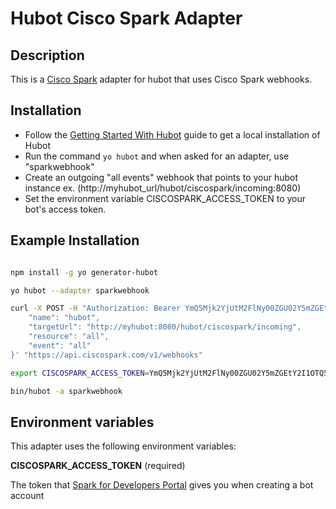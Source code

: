 # Hubot Cisco Spark Adapter

## Description

This is a [Cisco Spark](http://www.ciscospark.com) adapter for hubot that uses Cisco Spark
webhooks.

## Installation

* Follow the [Getting Started With Hubot](https://hubot.github.com/docs/) guide to get a local installation of Hubot
* Run the command `yo hubot` and when asked for an adapter, use "sparkwebhook"
* Create an outgoing "all events" webhook that points to your hubot instance ex. (http://myhubot_url/hubot/ciscospark/incoming:8080)
* Set the environment variable CISCOSPARK_ACCESS_TOKEN to your bot's access token.

## Example Installation

  ```sh

npm install -g yo generator-hubot

yo hubot --adapter sparkwebhook

curl -X POST -H "Authorization: Bearer YmQ5Mjk2YjUtM2FlNy00ZGU02Y5mZGEtY2I1OTQ5YzcyOTg4MzYTTTQ3OTktYjMw" -H "Content-Type: application/json"  -d '{
      "name": "hubot",
      "targetUrl": "http://myhubot:8080/hubot/ciscospark/incoming",
      "resource": "all",
      "event": "all"
}' "https://api.ciscospark.com/v1/webhooks"

export CISCOSPARK_ACCESS_TOKEN=YmQ5Mjk2YjUtM2FlNy00ZGU02Y5mZGEtY2I1OTQ5YzcyOTg4MzYTTTQ3OTktYjMw

bin/hubot -a sparkwebhook
  ```


## Environment variables


This adapter uses the following environment variables:

**CISCOSPARK_ACCESS_TOKEN** (required)

The token that [Spark for Developers Portal](https://developer.ciscospark.com/apps.html) gives you when creating a bot account
